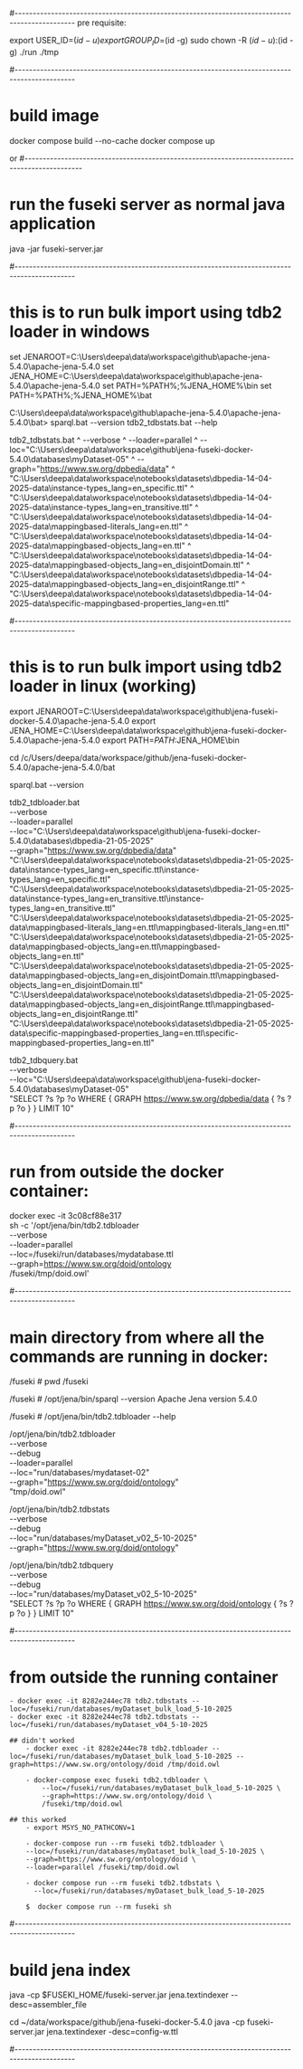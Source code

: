 #----------------------------------------------------------------------------------------------
pre requisite:

export USER_ID=$(id -u)
export GROUP_ID=$(id -g)
sudo chown -R $(id -u):$(id -g) ./run ./tmp

#----------------------------------------------------------------------------------------------
# build image
docker compose build --no-cache
docker compose up

or 
#----------------------------------------------------------------------------------------------
     
# run the fuseki server as normal java application
java -jar fuseki-server.jar

#----------------------------------------------------------------------------------------------
# this is to run bulk import using tdb2 loader in windows
  set JENAROOT=C:\Users\deepa\data\workspace\github\apache-jena-5.4.0\apache-jena-5.4.0
  set JENA_HOME=C:\Users\deepa\data\workspace\github\apache-jena-5.4.0\apache-jena-5.4.0
  set PATH=%PATH%;%JENA_HOME%\bin
  set PATH=%PATH%;%JENA_HOME%\bat

C:\Users\deepa\data\workspace\github\apache-jena-5.4.0\apache-jena-5.4.0\bat>
sparql.bat --version
tdb2_tdbstats.bat  --help

tdb2_tdbstats.bat ^
--verbose ^ 
--loader=parallel ^
--loc="C:\Users\deepa\data\workspace\github\jena-fuseki-docker-5.4.0\databases\myDataset-05" ^
--graph="https://www.sw.org/dpbedia/data" ^
"C:\Users\deepa\data\workspace\notebooks\datasets\dbpedia-14-04-2025-data\instance-types_lang=en_specific.ttl" ^
"C:\Users\deepa\data\workspace\notebooks\datasets\dbpedia-14-04-2025-data\instance-types_lang=en_transitive.ttl" ^
"C:\Users\deepa\data\workspace\notebooks\datasets\dbpedia-14-04-2025-data\mappingbased-literals_lang=en.ttl" ^
"C:\Users\deepa\data\workspace\notebooks\datasets\dbpedia-14-04-2025-data\mappingbased-objects_lang=en.ttl" ^
"C:\Users\deepa\data\workspace\notebooks\datasets\dbpedia-14-04-2025-data\mappingbased-objects_lang=en_disjointDomain.ttl" ^
"C:\Users\deepa\data\workspace\notebooks\datasets\dbpedia-14-04-2025-data\mappingbased-objects_lang=en_disjointRange.ttl" ^
"C:\Users\deepa\data\workspace\notebooks\datasets\dbpedia-14-04-2025-data\specific-mappingbased-properties_lang=en.ttl"

#----------------------------------------------------------------------------------------------
# this is to run bulk import using tdb2 loader in linux (working)
  export JENAROOT=C:\\Users\\deepa\\data\\workspace\\github\\jena-fuseki-docker-5.4.0\\apache-jena-5.4.0
  export JENA_HOME=C:\\Users\\deepa\\data\\workspace\\github\\jena-fuseki-docker-5.4.0\\apache-jena-5.4.0
  export PATH=$PATH:$JENA_HOME\\bin

  cd /c/Users/deepa/data/workspace/github/jena-fuseki-docker-5.4.0/apache-jena-5.4.0/bat

  sparql.bat --version

  tdb2_tdbloader.bat \
    --verbose \
    --loader=parallel \
    --loc="C:\Users\deepa\data\workspace\github\jena-fuseki-docker-5.4.0\databases\dbpedia-21-05-2025" \
    --graph="https://www.sw.org/dpbedia/data" \
    "C:\Users\deepa\data\workspace\notebooks\datasets\dbpedia-21-05-2025-data\instance-types_lang=en_specific.ttl\instance-types_lang=en_specific.ttl" \
    "C:\Users\deepa\data\workspace\notebooks\datasets\dbpedia-21-05-2025-data\instance-types_lang=en_transitive.ttl\instance-types_lang=en_transitive.ttl" \
    "C:\Users\deepa\data\workspace\notebooks\datasets\dbpedia-21-05-2025-data\mappingbased-literals_lang=en.ttl\mappingbased-literals_lang=en.ttl" \
    "C:\Users\deepa\data\workspace\notebooks\datasets\dbpedia-21-05-2025-data\mappingbased-objects_lang=en.ttl\mappingbased-objects_lang=en.ttl" \
    "C:\Users\deepa\data\workspace\notebooks\datasets\dbpedia-21-05-2025-data\mappingbased-objects_lang=en_disjointDomain.ttl\mappingbased-objects_lang=en_disjointDomain.ttl" \
    "C:\Users\deepa\data\workspace\notebooks\datasets\dbpedia-21-05-2025-data\mappingbased-objects_lang=en_disjointRange.ttl\mappingbased-objects_lang=en_disjointRange.ttl" \
    "C:\Users\deepa\data\workspace\notebooks\datasets\dbpedia-21-05-2025-data\specific-mappingbased-properties_lang=en.ttl\specific-mappingbased-properties_lang=en.ttl"

  tdb2_tdbquery.bat \
    --verbose \
    --loc="C:\Users\deepa\data\workspace\github\jena-fuseki-docker-5.4.0\databases\myDataset-05" \
    "SELECT ?s ?p ?o WHERE { GRAPH <https://www.sw.org/dpbedia/data> { ?s ?p ?o } } LIMIT 10"

#----------------------------------------------------------------------------------------------
# run from outside the docker container:
docker exec -it 3c08cf88e317 \
  sh -c '/opt/jena/bin/tdb2.tdbloader \
         --verbose \
         --loader=parallel \
         --loc=/fuseki/run/databases/mydatabase.ttl \
         --graph=https://www.sw.org/doid/ontology \
         /fuseki/tmp/doid.owl'

#----------------------------------------------------------------------------------------------
# main directory from where all the commands are running in docker: 
/fuseki # pwd
/fuseki

/fuseki # /opt/jena/bin/sparql --version
Apache Jena version 5.4.0

/fuseki # /opt/jena/bin/tdb2.tdbloader --help

/opt/jena/bin/tdb2.tdbloader \
--verbose \
--debug \
--loader=parallel \
--loc="run/databases/mydataset-02" \
--graph="https://www.sw.org/doid/ontology" \
"tmp/doid.owl"

/opt/jena/bin/tdb2.tdbstats \
--verbose \
--debug \
--loc="run/databases/myDataset_v02_5-10-2025" \
--graph="https://www.sw.org/doid/ontology"

/opt/jena/bin/tdb2.tdbquery \
--verbose \
--debug \
--loc="run/databases/myDataset_v02_5-10-2025" \
"SELECT ?s ?p ?o WHERE { GRAPH <https://www.sw.org/doid/ontology> { ?s ?p ?o } } LIMIT 10"

#----------------------------------------------------------------------------------------------

# from outside the running container
    - docker exec -it 8282e244ec78 tdb2.tdbstats --loc=/fuseki/run/databases/myDataset_bulk_load_5-10-2025
    - docker exec -it 8282e244ec78 tdb2.tdbstats --loc=/fuseki/run/databases/myDataset_v04_5-10-2025

    ## didn't worked
        - docker exec -it 8282e244ec78 tdb2.tdbloader --loc=/fuseki/run/databases/myDataset_bulk_load_5-10-2025 --graph=https://www.sw.org/ontology/doid /tmp/doid.owl
         
        - docker-compose exec fuseki tdb2.tdbloader \
            --loc=/fuseki/run/databases/myDataset_bulk_load_5-10-2025 \
            --graph=https://www.sw.org/ontology/doid \
            /fuseki/tmp/doid.owl
    
    ## this worked
        - export MSYS_NO_PATHCONV=1
        
        - docker-compose run --rm fuseki tdb2.tdbloader \
        --loc=/fuseki/run/databases/myDataset_bulk_load_5-10-2025 \
        --graph=https://www.sw.org/ontology/doid \
        --loader=parallel /fuseki/tmp/doid.owl

        - docker compose run --rm fuseki tdb2.tdbstats \
          --loc=/fuseki/run/databases/myDataset_bulk_load_5-10-2025

        $  docker compose run --rm fuseki sh
#----------------------------------------------------------------------------------------------
# build jena index
java -cp $FUSEKI_HOME/fuseki-server.jar jena.textindexer --desc=assembler_file

  cd ~/data/workspace/github/jena-fuseki-docker-5.4.0 
  java -cp fuseki-server.jar jena.textindexer -desc=config-w.ttl


#----------------------------------------------------------------------------------------------